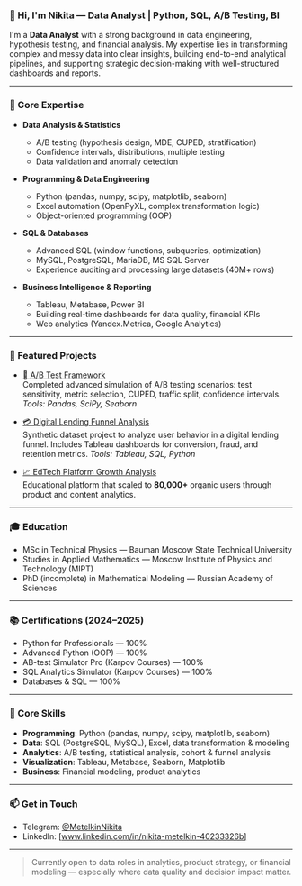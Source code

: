 ### 👋 Hi, I'm Nikita — Data Analyst | Python, SQL, A/B Testing, BI

I'm a **Data Analyst** with a strong background in data engineering, hypothesis testing, and financial analysis. My expertise lies in transforming complex and messy data into clear insights, building end-to-end analytical pipelines, and supporting strategic decision-making with well-structured dashboards and reports.

---

### 🧠 Core Expertise

- **Data Analysis & Statistics**
  - A/B testing (hypothesis design, MDE, CUPED, stratification)
  - Confidence intervals, distributions, multiple testing
  - Data validation and anomaly detection

- **Programming & Data Engineering**
  - Python (pandas, numpy, scipy, matplotlib, seaborn)
  - Excel automation (OpenPyXL, complex transformation logic)
  - Object-oriented programming (OOP)

- **SQL & Databases**
  - Advanced SQL (window functions, subqueries, optimization)
  - MySQL, PostgreSQL, MariaDB, MS SQL Server
  - Experience auditing and processing large datasets (40M+ rows)

- **Business Intelligence & Reporting**
  - Tableau, Metabase, Power BI
  - Building real-time dashboards for data quality, financial KPIs
  - Web analytics (Yandex.Metrica, Google Analytics)

---

### 📌 Featured Projects

- [🔬 A/B Test Framework](https://github.com/MetelkinNikita/ab-tests)  
  Completed advanced simulation of A/B testing scenarios: test sensitivity, metric selection, CUPED, traffic split, confidence intervals.  
  *Tools: Pandas, SciPy, Seaborn*
  
- [💳 Digital Lending Funnel Analysis](https://github.com/nikitametelkin/digital-lending-funnel)  
  Synthetic dataset project to analyze user behavior in a digital lending funnel. Includes Tableau dashboards for conversion, fraud, and retention metrics.
  *Tools: Tableau, SQL, Python*
  
- [📈 EdTech Platform Growth Analysis](https://sigma-center.ru/textbook_math)  
  Educational platform that scaled to **80,000+** organic users through product and content analytics.

---

### 🎓 Education

- MSc in Technical Physics — Bauman Moscow State Technical University  
- Studies in Applied Mathematics — Moscow Institute of Physics and Technology (MIPT)  
- PhD (incomplete) in Mathematical Modeling — Russian Academy of Sciences

---

### 📚 Certifications (2024–2025)
- Python for Professionals — 100%
- Advanced Python (OOP) — 100%
- AB-test Simulator Pro (Karpov Courses) — 100%
- SQL Analytics Simulator (Karpov Courses) — 100%
- Databases & SQL — 100%

---

### 🔧 Core Skills
- **Programming**: Python (pandas, numpy, scipy, matplotlib, seaborn)
- **Data**: SQL (PostgreSQL, MySQL), Excel, data transformation & modeling
- **Analytics**: A/B testing, statistical analysis, cohort & funnel analysis
- **Visualization**: Tableau, Metabase, Seaborn, Matplotlib
- **Business**: Financial modeling, product analytics

---

### 📫 Get in Touch
- Telegram: [@MetelkinNikita](https://t.me/MetelkinNikita)
- LinkedIn: [www.linkedin.com/in/nikita-metelkin-40233326b]

---

> Currently open to data roles in analytics, product strategy, or financial modeling — especially where data quality and decision impact matter.
